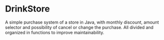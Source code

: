 # DrinkStore
A simple purchase system of a store in Java, with monthly discount, amount selector and possibility of cancel or change the purchase. All divided and organized in functions to improve maintainability.
